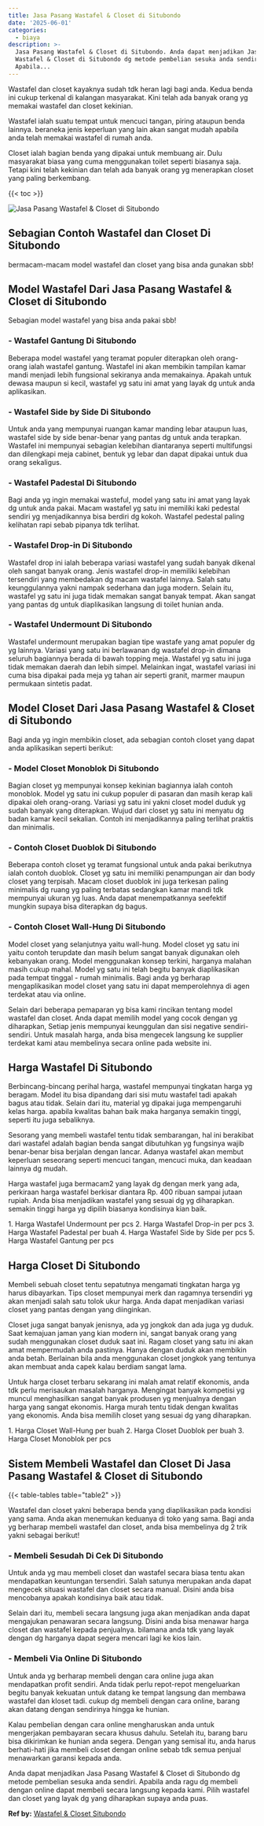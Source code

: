 ```yaml
---
title: Jasa Pasang Wastafel & Closet di Situbondo
date: '2025-06-01'
categories:
  - biaya
description: >-
  Jasa Pasang Wastafel & Closet di Situbondo. Anda dapat menjadikan Jasa Pasang
  Wastafel & Closet di Situbondo dg metode pembelian sesuka anda sendiri.
  Apabila...
---
```


Wastafel dan closet kayaknya sudah tdk heran lagi bagi anda. Kedua benda ini cukup terkenal di kalangan masyarakat. Kini telah ada banyak orang yg memakai wastafel dan closet kekinian.

Wastafel ialah suatu tempat untuk mencuci tangan, piring ataupun benda lainnya. beraneka jenis keperluan yang lain akan sangat mudah apabila anda telah memakai wastafel di rumah anda.

Closet ialah bagian benda yang dipakai untuk membuang air. Dulu masyarakat biasa yang cuma menggunakan toilet seperti biasanya saja. Tetapi kini telah kekinian dan telah ada banyak orang yg menerapkan closet yang paling berkembang.

{{< toc >}}

![Jasa Pasang Wastafel & Closet di Situbondo](/images/wastafel-closet-murah53.png)

## Sebagian Contoh Wastafel dan Closet Di Situbondo

bermacam-macam model wastafel dan closet yang bisa anda gunakan sbb!

## Model Wastafel Dari Jasa Pasang Wastafel & Closet di Situbondo

Sebagian model wastafel yang bisa anda pakai sbb!

### \- Wastafel Gantung Di Situbondo

Beberapa model wastafel yang teramat populer diterapkan oleh orang-orang ialah wastafel gantung. Wastafel ini akan membikin tampilan kamar mandi menjadi lebih fungsional sekiranya anda memakainya. Apakah untuk dewasa maupun si kecil, wastafel yg satu ini amat yang layak dg untuk anda aplikasikan.

### \- Wastafel Side by Side Di Situbondo

Untuk anda yang mempunyai ruangan kamar manding lebar ataupun luas, wastafel side by side benar-benar yang pantas dg untuk anda terapkan. Wastafel ini mempunyai sebagian kelebihan diantaranya seperti multifungsi dan dilengkapi meja cabinet, bentuk yg lebar dan dapat dipakai untuk dua orang sekaligus.

### \- Wastafel Padestal Di Situbondo

Bagi anda yg ingin memakai wasteful, model yang satu ini amat yang layak dg untuk anda pakai. Macam wastafel yg satu ini memiliki kaki pedestal sendiri yg menjadikannya bisa berdiri dg kokoh. Wastafel pedestal paling kelihatan rapi sebab pipanya tdk terlihat.

### \- Wastafel Drop-in Di Situbondo

Wastafel drop ini ialah beberapa variasi wastafel yang sudah banyak dikenal oleh sangat banyak orang. Jenis wastafel drop-in memiliki kelebihan tersendiri yang membedakan dg macam wastafel lainnya. Salah satu keunggulannya yakni nampak sederhana dan juga modern. Selain itu, wastafel yg satu ini juga tidak memakan sangat banyak tempat. Akan sangat yang pantas dg untuk diaplikasikan langsung di toilet hunian anda.

### \- Wastafel Undermount Di Situbondo

Wastafel undermount merupakan bagian tipe wastafe yang amat populer dg yg lainnya. Variasi yang satu ini berlawanan dg wastafel drop-in dimana seluruh bagiannya berada di bawah topping meja. Wastafel yg satu ini juga tidak memakan daerah dan lebih simpel. Melainkan ingat, wastafel variasi ini cuma bisa dipakai pada meja yg tahan air seperti granit, marmer maupun permukaan sintetis padat.

## Model Closet Dari Jasa Pasang Wastafel & Closet di Situbondo

Bagi anda yg ingin membikin closet, ada sebagian contoh closet yang dapat anda aplikasikan seperti berikut:

### \- Model Closet Monoblok Di Situbondo

Bagian closet yg mempunyai konsep kekinian bagiannya ialah contoh monoblok. Model yg satu ini cukup populer di pasaran dan masih kerap kali dipakai oleh orang-orang. Variasi yg satu ini yakni closet model duduk yg sudah banyak yang diterapkan. Wujud dari closet yg satu ini menyatu dg badan kamar kecil sekalian. Contoh ini menjadikannya paling terlihat praktis dan minimalis.

### \- Contoh Closet Duoblok Di Situbondo

Beberapa contoh closet yg teramat fungsional untuk anda pakai berikutnya ialah contoh duoblok. Closet yg satu ini memiliki penampungan air dan body closet yang terpisah. Macam closet duoblok ini juga terkesan paling minimalis dg ruang yg paling terbatas sedangkan kamar mandi tdk mempunyai ukuran yg luas. Anda dapat menempatkannya seefektif mungkin supaya bisa diterapkan dg bagus.

### \- Contoh Closet Wall-Hung Di Situbondo

Model closet yang selanjutnya yaitu wall-hung. Model closet yg satu ini yaitu contoh terupdate dan masih belum sangat banyak digunakan oleh kebanyakan orang. Model menggunakan konsep terkini, harganya malahan masih cukup mahal. Model yg satu ini telah begitu banyak diaplikasikan pada tempat tinggal - rumah minimalis. Bagi anda yg berharap mengaplikasikan model closet yang satu ini dapat memperolehnya di agen terdekat atau via online.

Selain dari beberapa pemaparan yg bisa kami rincikan tentang model wastafel dan closet. Anda dapat memilih model yang cocok dengan yg diharapkan, Setiap jenis mempunyai keunggulan dan sisi negative sendiri-sendiri. Untuk masalah harga, anda bisa mengecek langsung ke supplier terdekat kami atau membelinya secara online pada website ini.

## Harga Wastafel Di Situbondo

Berbincang-bincang perihal harga, wastafel mempunyai tingkatan harga yg beragam. Model itu bisa dipandang dari sisi mutu wastafel tadi apakah bagus atau tidak. Selain dari itu, material yg dipakai juga mempengaruhi kelas harga. apabila kwalitas bahan baik maka harganya semakin tinggi, seperti itu juga sebaliknya.

Sesorang yang membeli wastafel tentu tidak sembarangan, hal ini berakibat dari wastafel adalah bagian benda sangat dibutuhkan yg fungsinya wajib benar-benar bisa berjalan dengan lancar. Adanya wastafel akan membut keperluan seseorang seperti mencuci tangan, mencuci muka, dan keadaan lainnya dg mudah.

Harga wastafel juga bermacam2 yang layak dg dengan merk yang ada, perkiraan harga wastafel berkisar diantara Rp. 400 ribuan sampai jutaan rupiah. Anda bisa menjadikan wastafel yang sesuai dg yg diharapkan. semakin tinggi harga yg dipilih biasanya kondisinya kian baik.

1\. Harga Wastafel Undermount per pcs 2. Harga Wastafel Drop-in per pcs 3. Harga Wastafel Padestal per buah 4. Harga Wastafel Side by Side per pcs 5. Harga Wastafel Gantung per pcs

## Harga Closet Di Situbondo

Membeli sebuah closet tentu sepatutnya mengamati tingkatan harga yg harus dibayarkan. Tips closet mempunyai merk dan ragamnya tersendiri yg akan menjadi salah satu tolok ukur harga. Anda dapat menjadikan variasi closet yang pantas dengan yang diinginkan.

Closet juga sangat banyak jenisnya, ada yg jongkok dan ada juga yg duduk. Saat kemajuan jaman yang kian modern ini, sangat banyak orang yang sudah menggunakan closet duduk saat ini. Ragam closet yang satu ini akan amat mempermudah anda pastinya. Hanya dengan duduk akan membikin anda betah. Berlainan bila anda menggunakan closet jongkok yang tentunya akan membuat anda capek kalau berdiam sangat lama.

Untuk harga closet terbaru sekarang ini malah amat relatif ekonomis, anda tdk perlu merisaukan masalah harganya. Mengingat banyak kompetisi yg muncul menghasilkan sangat banyak produsen yg menjualnya dengan harga yang sangat ekonomis. Harga murah tentu tidak dengan kwalitas yang ekonomis. Anda bisa memilih closet yang sesuai dg yang diharapkan.

1\. Harga Closet Wall-Hung per buah 2. Harga Closet Duoblok per buah 3. Harga Closet Monoblok per pcs

## Sistem Membeli Wastafel dan Closet Di Jasa Pasang Wastafel & Closet di Situbondo

{{< table-tables table="table2" >}}

Wastafel dan closet yakni beberapa benda yang diaplikasikan pada kondisi yang sama. Anda akan menemukan keduanya di toko yang sama. Bagi anda yg berharap membeli wastafel dan closet, anda bisa membelinya dg 2 trik yakni sebagai berikut!

### \- Membeli Sesudah Di Cek Di Situbondo

Untuk anda yg mau membeli closet dan wastafel secara biasa tentu akan mendapatkan keuntungan tersendiri. Salah satunya merupakan anda dapat mengecek situasi wastafel dan closet secara manual. Disini anda bisa mencobanya apakah kondisinya baik atau tidak.

Selain dari itu, membeli secara langsung juga akan menjadikan anda dapat mengajukan penawaran secara langsung. Disini anda bisa menawar harga closet dan wastafel kepada penjualnya. bilamana anda tdk yang layak dengan dg harganya dapat segera mencari lagi ke kios lain.

### \- Membeli Via Online Di Situbondo

Untuk anda yg berharap membeli dengan cara online juga akan mendapatkan profit sendiri. Anda tidak perlu repot-repot mengeluarkan begitu banyak kekuatan untuk datang ke tempat langsung dan membawa wastafel dan kloset tadi. cukup dg membeli dengan cara online, barang akan datang dengan sendirinya hingga ke hunian.

Kalau pembelian dengan cara online mengharuskan anda untuk mengerjakan pembayaran secara khusus dahulu. Setelah itu, barang baru bisa dikirimkan ke hunian anda segera. Dengan yang semisal itu, anda harus berhati-hati jika membeli closet dengan online sebab tdk semua penjual menawarkan garansi kepada anda.

Anda dapat menjadikan Jasa Pasang Wastafel & Closet di Situbondo dg metode pembelian sesuka anda sendiri. Apabila anda ragu dg membeli dengan online dapat membeli secara langsung kepada kami. Pilih wastafel dan closet yang layak dg yang diharapkan supaya anda puas.

**Ref by:** [Wastafel & Closet Situbondo](https://id.wikipedia.org/wiki/Wastafel)
